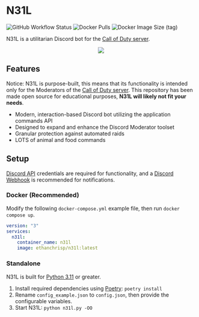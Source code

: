 # N31L

![GitHub Workflow Status](https://img.shields.io/github/actions/workflow/status/EthanC/N31L/main.yml?branch=main) ![Docker Pulls](https://img.shields.io/docker/pulls/ethanchrisp/n31l?label=Docker%20Pulls) ![Docker Image Size (tag)](https://img.shields.io/docker/image-size/ethanchrisp/n31l/latest?label=Docker%20Image%20Size)

N31L is a utilitarian Discord bot for the [Call of Duty server](https://discord.gg/CallofDuty).

<p align="center">
    <img src="https://i.imgur.com/reqTkF4.png" draggable="false">
</p>

## Features

Notice: N31L is purpose-built, this means that its functionality is intended only for the Moderators of the [Call of Duty server](https://discord.gg/CallofDuty). This repository has been made open source for educational purposes, **N31L will likely not fit your needs**.

-   Modern, interaction-based Discord bot utilizing the application commands API
-   Designed to expand and enhance the Discord Moderator toolset
-   Granular protection against automated raids
-   LOTS of animal and food commands

## Setup

[Discord API](https://discord.com/developers/) credentials are required for functionality, and a [Discord Webhook](https://support.discord.com/hc/en-us/articles/228383668-Intro-to-Webhooks) is recommended for notifications.

### Docker (Recommended)

Modify the following `docker-compose.yml` example file, then run `docker compose up`.

```yml
version: "3"
services:
  n31l:
    container_name: n31l
    image: ethanchrisp/n31l:latest
```

### Standalone

N31L is built for [Python 3.11](https://www.python.org/) or greater.

1. Install required dependencies using [Poetry](https://python-poetry.org/): `poetry install`
2. Rename `config_example.json` to `config.json`, then provide the configurable variables.
3. Start N31L: `python n31l.py -OO`
